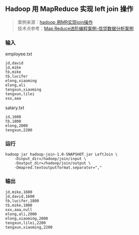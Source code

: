 ## Hadoop 用 MapReduce 实现 left join 操作

> 案例来源：[hadoop 用MR实现join操作](https://blog.csdn.net/bitcarmanlee/article/details/51863358)    
> 技术点参考：[Map Reduce进阶编程案例-信贷数据分析案例](https://zhuanlan.zhihu.com/p/50826582)

### 输入

employee.txt
```$xslt
jd,david
jd,mike
tb,mike
tb,lucifer
elong,xiaoming
elong,ali
tengxun,xiaoming
tengxun,lilei
xxx,aaa
```

salary.txt
```$xslt
jd,1600
tb,1800
elong,2000
tengxun,2200
```

### 运行

```$xslt
hadoop jar hadoop-join-1.0-SNAPSHOT.jar LeftJoin \
    -Dinput_dir=/hadoop/join/input \
    -Doutput_dir=/hadoop/join/output \
    -Dmapred.textoutputformat.separator=","
```

### 输出

```$xslt
jd,mike,1600
jd,david,1600
tb,lucifer,1800
tb,mike,1800
xxx,aaa,null
elong,ali,2000
elong,xiaoming,2000
tengxun,lilei,2200
tengxun,xiaoming,2200
```